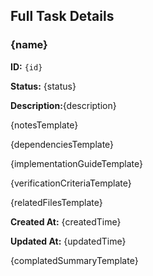 ## Full Task Details

### {name}

**ID:** `{id}`

**Status:** {status}

**Description:**{description}

{notesTemplate}

{dependenciesTemplate}

{implementationGuideTemplate}

{verificationCriteriaTemplate}

{relatedFilesTemplate}

**Created At:** {createdTime}

**Updated At:** {updatedTime}

{complatedSummaryTemplate}

